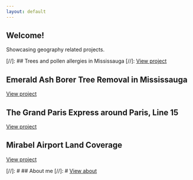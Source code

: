 ```yaml
---
layout: default
---
```


## Welcome!
Showcasing geography related projects.

[//]: ## Trees and pollen allergies in Mississauga
[//]: [View project](./proj_treeallergy.html)

## Emerald Ash Borer Tree Removal in Mississauga
[View project](./proj_emeraldashborer.html)

## The Grand Paris Express around Paris, Line 15
[View project](./proj_gpeligne15.html)

## Mirabel Airport Land Coverage
[View project](./proj_aeroportmirabel.html)

[//]: # ## About me
[//]: # [View about](./about.html)
